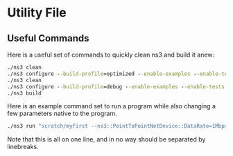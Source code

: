 # Utility File

## Useful Commands

Here is a useful set of commands to quickly clean ns3 and build it anew:

```cmd
./ns3 clean
./ns3 configure --build-profile=optimized --enable-examples --enable-tests
./ns3 clean
./ns3 configure --build-profile=debug --enable-examples --enable-tests
./ns3 build
```

Here is an example command set to run a program while also changing a few parameters native to the program.

```cmd
./ns3 run "scratch/myfirst --ns3::PointToPointNetDevice::DataRate=1Mbps --ns3::PointToPointChannel::Delay=1ms --ns3::UdpEchoClient::MaxPackets=1 --ns3::UdpEchoClient::PacketSize=1024"
```

Note that this is all on one line, and in no way should be separated by linebreaks.
